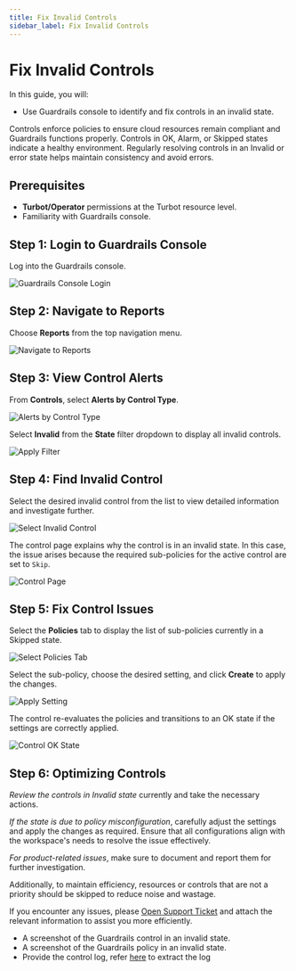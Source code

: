 ```yaml
---
title: Fix Invalid Controls
sidebar_label: Fix Invalid Controls
---
```


# Fix Invalid Controls

In this guide, you will:
- Use Guardrails console to identify and fix controls in an invalid state.

Controls enforce policies to ensure cloud resources remain compliant and Guardrails functions properly. Controls in OK, Alarm, or Skipped states indicate a healthy environment. Regularly resolving controls in an Invalid or error state helps maintain consistency and avoid errors.

## Prerequisites

- **Turbot/Operator** permissions at the Turbot resource level.
- Familiarity with Guardrails console.

## Step 1: Login to Guardrails Console

Log into the Guardrails console.

![Guardrails Console Login](/images/docs/guardrails/guides/using-guardrails/troubleshooting/fix-invalid-controls/guardrails-console-login.png)

## Step 2: Navigate to Reports

Choose **Reports** from the top navigation menu.

![Navigate to Reports](/images/docs/guardrails/guides/using-guardrails/troubleshooting/fix-invalid-controls/guardrails-navigate-to-reports.png)

## Step 3: View Control Alerts

From **Controls**, select **Alerts by Control Type**.

![Alerts by Control Type](/images/docs/guardrails/guides/using-guardrails/troubleshooting/fix-invalid-controls/guardrails-select-controls-alerts.png)

Select **Invalid** from the **State** filter dropdown to display all invalid controls.

![Apply Filter](/images/docs/guardrails/guides/using-guardrails/troubleshooting/fix-invalid-controls/guardrails-filter-invalid.png)

## Step 4: Find Invalid Control

Select the desired invalid control from the list to view detailed information and investigate further.

![Select Invalid Control](/images/docs/guardrails/guides/using-guardrails/troubleshooting/fix-invalid-controls/guardrails-select-invalid-control.png)

The control page explains why the control is in an invalid state. In this case, the issue arises because the required sub-policies for the active control are set to `Skip`.

![Control Page](/images/docs/guardrails/guides/using-guardrails/troubleshooting/fix-invalid-controls/guardrails-controls-page.png)

## Step 5: Fix Control Issues

Select the **Policies** tab to display the list of sub-policies currently in a Skipped state.

![Select Policies Tab](/images/docs/guardrails/guides/using-guardrails/troubleshooting/fix-invalid-controls/guardrails-sub-policy-page.png)

Select the sub-policy, choose the desired setting, and click **Create** to apply the changes.

![Apply Setting](/images/docs/guardrails/guides/using-guardrails/troubleshooting/fix-invalid-controls/guardrails-apply-policy-setting.png)

The control re-evaluates the policies and transitions to an OK state if the settings are correctly applied.

![Control OK State](/images/docs/guardrails/guides/using-guardrails/troubleshooting/fix-invalid-controls/guardrails-control-ok-state.png)

## Step 6: Optimizing Controls

*Review the controls in Invalid state* currently and take the necessary actions.

*If the state is due to policy misconfiguration*, carefully adjust the settings and apply the changes as required. Ensure that all configurations align with the workspace's needs to resolve the issue effectively.

*For product-related issues*, make sure to document and report them for further investigation.

Additionally, to maintain efficiency, resources or controls that are not a priority should be skipped to reduce noise and wastage.

If you encounter any issues, please [Open Support Ticket](https://support.turbot.com) and attach the relevant information to assist you more efficiently.

- A screenshot of the Guardrails control in an invalid state.
- A screenshot of the Guardrails policy in an invalid state.
- Provide the control log, refer [here](/guardrails/docs/guides/using-guardrails/troubleshooting/get-control-failure-log) to extract the log